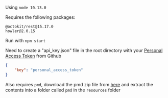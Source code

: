 Using `node 10.13.0`

Requires the following packages: 
```
@octokit/rest@15.17.0
howler@2.0.15
```

Run with `npm start`

Need to create a "api_key.json" file in the root directory with your [Personal Access Token](https://github.com/settings/tokens) from Github
```json
{
    "key": "personal_access_token"
}
```

Also requires `pmd`, download the pmd zip file from [here](https://github.com/pmd/pmd/releases/download/pmd_releases%2F6.9.0/pmd-bin-6.9.0.zip) and extract the contents into a folder called `pmd` in the `resources` folder
